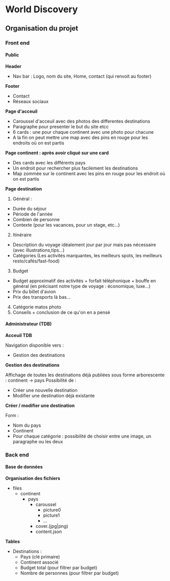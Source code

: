 # World Discovery

## Organisation du projet

### Front end

#### Public

**Header** 
- Nav bar : Logo, nom du site, Home, contact (qui renvoit au footer)

**Footer**
- Contact 
- Réseaux sociaux

**Page d'acceuil**
- Caroussel d'acceuil avec des photos des differentes destinations 
- Paragraphe pour presenter le but du site etcc
- 6 cards : une pour chaque continent avec une photo pour chacune
- A la fin on peut mettre une map avec des pins en rouge pour les endroits où on est partis 

**Page continent : après avoir cliqué sur une card**
- Des cards avec les différents pays 
- Un endroit pour rechercher plus facilement les destinations
- Map zommée sur le continent avec les pins en rouge pour les endroit où on est partis

**Page destination**
1. Général :
- Durée du séjour
- Période de l'année 
- Combien de personne 
- Contexte (pour les vacances, pour un stage, etc...)

2. Itinéraire
- Description du voyage idéalement jour par jour mais pas nécessaire (avec illustrations,tips...)
- Catégories (Les activités marquantes, les meilleurs spots, les meilleurs resto/cafés/fast-food)

3. Budget 
- Budget approximatif des activités + forfait téléphonique + bouffe en général (en précisant notre type de voyage : économique, luxe...)
- Prix du billet d'avion
- Prix des transports là bas...
 
4. Catégorie matos photo
5. Conseils + conclusion de ce qu'on en a pensé


#### Administrateur (TDB)

**Acceuil TDB**

Navigation disponible vers :
- Gestion des destinations

**Gestion des destinations**

Affichage de toutes les destinations déjà publiées sous forme arborescente : continent -> pays
Possibilité de :
- Créer une nouvelle destination
- Modifier une destination déjà existante

**Créer / modifier une destination**

Form :
- Nom du pays
- Continent
- Pour chaque catégorie : possibilité de choisir entre une image, un paragraphe ou les deux


### Back end

#### Base de données

**Organisation des fichiers**
- files
    - continent
        - pays
            - caroussel
                - picture0
                - picture1
                - ...
            - cover.(jpg|png)
            - content.json

**Tables**
- Destinations :
    - Pays (clé primaire)
    - Continent associé
    - Budget total (pour filtrer par budget)
    - Nombre de personnes (pour filtrer par budget)
